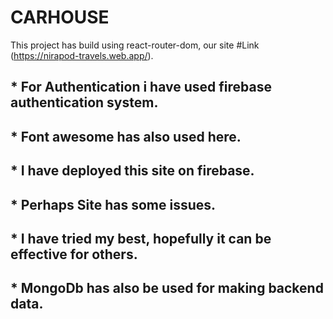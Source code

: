 # CARHOUSE

This project has build using react-router-dom, our site #Link (https://nirapod-travels.web.app/).

## * For Authentication i have used firebase authentication system.
## * Font awesome  has also used here.
## * I have deployed this site on firebase.
## * Perhaps Site has some issues.
## * I have tried my best, hopefully it can be effective for others.
## * MongoDb has also be used for making backend data.